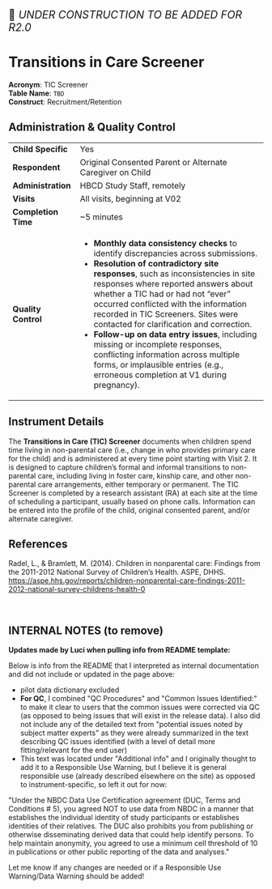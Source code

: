<p style="font-size: 1.5em;">🚧 <i>UNDER CONSTRUCTION TO BE ADDED FOR R2.0</i></p>

# Transitions in Care Screener

**Acronym**: TIC Screener                         
**Table Name**: `TBD`           
**Construct**: Recruitment/Retention
  
## Administration & Quality Control

<table class="table-no-vertical-lines" style="width: 100%; border-collapse: collapse; table-layout: fixed;">
<tbody>
<tr><td><b>Child Specific</b></td>
<td>Yes</td></tr>
<tr><td><b>Respondent</b></td>
<td>Original Consented Parent or Alternate Caregiver on Child</td></tr>
<tr><td><b>Administration</b></td>
<td style="word-wrap: break-word; white-space: normal;">HBCD Study Staff, remotely</td></tr>
<tr><td><b>Visits</b></td>
<td>All visits, beginning at V02</td></tr>
<tr><td><b>Completion Time</b></td>
<td>~5 minutes</td></tr>
<tr><td><b>Quality Control</b></td>
<td style="word-wrap: break-word; white-space: normal;">
    <ul>
        <li><strong>Monthly data consistency checks</strong> to identify discrepancies across submissions.</li>
        <li><strong>Resolution of contradictory site responses</strong>, such as inconsistencies in site responses where reported answers about whether a TIC had or had not “ever” occurred conflicted with the information recorded in TIC Screeners. Sites were contacted for clarification and correction.</li>
        <li><strong>Follow-up on data entry issues</strong>, including missing or incomplete responses, conflicting information across multiple forms, or implausible entries (e.g., erroneous completion at V1 during pregnancy).</li>
    </ul>
</td></tr>
</tbody>
</table>

## Instrument Details

The **Transitions in Care (TIC) Screener** documents when children spend time living in non-parental care (i.e., change in who provides primary care for the child) and is administered at every time point starting with Visit 2. It is designed to capture children’s formal and informal transitions to non-parental care, including living in foster care, kinship care, and other non-parental care arrangements, either temporary or permanent. The TIC Screener is completed by a research assistant (RA) at each site at the time of scheduling a participant, usually based on phone calls. Information can be entered into the profile of the child, original consented parent, and/or alternate caregiver. 

## References

<div class="references"> 
<p>Radel, L., & Bramlett, M. (2014). Children in nonparental care: Findings from the 2011-2012 National Survey of Children’s Health. ASPE, DHHS. <a href="https://aspe.hhs.gov/reports/children-nonparental-care-findings-2011-2012-national-survey-childrens-health-0">https://aspe.hhs.gov/reports/children-nonparental-care-findings-2011-2012-national-survey-childrens-health-0</a></p>
</div>

<br>


## INTERNAL NOTES (to remove)

**Updates made by Luci when pulling info from README template:**

Below is info from the README that I interpreted as internal documentation and did not include or updated in the page above:

 - pilot data dictionary excluded
 - **For QC**, I combined "QC Procedures" and "Common Issues Identified:" to make it clear to users that the common issues were corrected via QC (as opposed to being issues that will exist in the release data). I also did not include any of the detailed text from "potential issues noted by subject matter experts" as they were already summarized in the text describing QC issues identified (with a level of detail more fitting/relevant for the end user)
 - This text was located under "Additional info" and I originally thought to add it to a Responsible Use Warning, but I believe it is general responsible use (already described elsewhere on the site) as opposed to instrument-specific, so left it out for now:

 "Under the NBDC Data Use Certification agreement (DUC, Terms and Conditions # 5), you agreed NOT to use data from NBDC in a manner that establishes the individual identity of study participants or establishes identities of their relatives. The DUC also prohibits you from publishing or otherwise disseminating derived data that could help identify persons. To help maintain anonymity, you agreed to use a minimum cell threshold of 10 in publications or other public reporting of the data and analyses."

 Let me know if any changes are needed or if a Responsible Use Warning/Data Warning should be added! 
